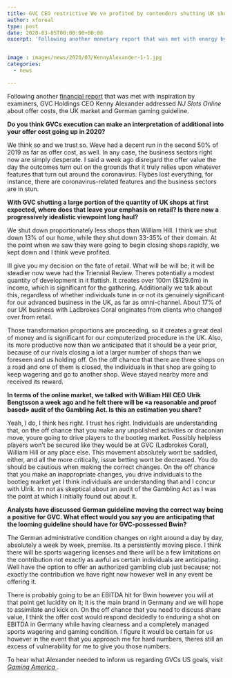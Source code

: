 ```yaml
---
title: GVC CEO restrictive We ve profited by contenders shutting UK shops
author: xforeal 
type: post
date: 2020-03-05T00:00:00+00:00
excerpt: 'Following another monetary report that was met with energy by investigators, GVC Holdings CEO Kenny Alexander addressed NJ Slots Online about offer costs, the UK market and German gaming regulation '


image : images/news/2020/03/KennyAlexander-1-1.jpg
categories:
  - news

---
```

Following another [financial report][1] that was met with inspiration by examiners, GVC Holdings CEO Kenny Alexander addressed _NJ Slots Online_ about offer costs, the UK market and German gaming guideline. 

**Do you think GVCs execution can make an interpretation of additional into your offer cost going up in 2020?** 

We think so and we trust so. Weve had a decent run in the second 50% of 2019 as far as offer cost, as well. In any case, the business sectors right now are simply desperate. I said a week ago disregard the offer value the day the outcomes turn out on the grounds that it truly relies upon whatever features that turn out around the coronavirus. Flybes lost everything, for instance, there are coronavirus-related features and the business sectors are in stun. 

**With GVC shutting a large portion of the quantity of UK shops at first expected, where does that leave your emphasis on retail? Is there now a progressively idealistic viewpoint long haul?** 

We shut down proportionately less shops than William Hill. I think we shut down 13&percnt; of our home, while they shut down 33-35&percnt; of their domain. At the point when we saw they were going to begin closing shops rapidly, we kept down and I think weve profited. 

Ill give you my decision on the fate of retail. What will be will be; it will be steadier now weve had the Triennial Review. Theres potentially a modest quantity of development in it flattish. It creates over 100m ($129.6m) in income, which is significant for the gathering. Additionally we talk about this, regardless of whether individuals tune in or not its genuinely significant for our advanced business in the UK, as far as omni-channel. About 17&percnt; of our UK business with Ladbrokes Coral originates from clients who changed over from retail. 

Those transformation proportions are proceeding, so it creates a great deal of money and is significant for our computerized procedure in the UK. Also, its more productive now than we anticipated that it should be a year prior, because of our rivals closing a lot a larger number of shops than we foreseen and us holding off. On the off chance that there are three shops on a road and one of them is closed, the individuals in that shop are going to keep wagering and go to another shop. Weve stayed nearby more and received its reward. 

**In terms of the online market, we talked with William Hill CEO Ulrik Bengtsson a week ago and he felt there will be &#171;a reasonable and proof based&#187; audit of the Gambling Act. Is this an estimation you share?** 

Yeah, I do, I think hes right. I trust hes right. Individuals are understanding that, on the off chance that you make any unpolished activities or draconian move, youre going to drive players to the bootleg market. Possibly helpless players won&#8217;t be secured like they would be at GVC (Ladbrokes Coral), William Hill or any place else. This movement absolutely wont be saddled, either, and all the more critically, issue betting wont be decreased. You do should be cautious when making the correct changes. On the off chance that you make an inappropriate changes, you drive individuals to the bootleg market yet I think individuals are understanding that and I concur with Ulrik. Im not as skeptical about an audit of the Gambling Act as I was the point at which I initially found out about it. 

**Analysts have discussed German guideline moving the correct way being a positive for GVC. What effect would you say you are anticipating that the looming guideline should have for GVC-possessed Bwin?** 

The German administrative condition changes on right around a day by day, absolutely a week by week, premise. Its a persistently moving piece. I think there will be sports wagering licenses and there will be a few limitations on the contribution not exactly as awful as certain individuals are anticipating. Well have the option to offer an authorized gambling club just because; not exactly the contribution we have right now however well in any event be offering it. 

There is probably going to be an EBITDA hit for Bwin however you will at that point get lucidity on it; it is the main brand in Germany and we will hope to assimilate and kick on. On the off chance that you need to discuss share value, I think the offer cost would respond decidedly to enduring a shot on EBITDA in Germany while having clearness and a completely managed sports wagering and gaming condition. I figure it would be certain for us however in the event that you approach me for hard numbers, theres still an excess of vulnerability for me to give you those numbers. 

To hear what Alexander needed to inform us regarding GVCs US goals, visit <a href="https://gamingamerica.com/news/369/gvc-ceo-gvcmgm-will-gain-good-leverage-off-yahoo-deal" rel="noopener noreferrer" target="_blank"><em>Gaming America </em></a>.

 [1]: #
